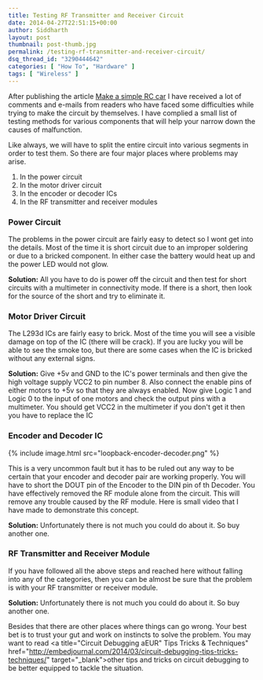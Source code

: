 ```yaml
---
title: Testing RF Transmitter and Receiver Circuit
date: 2014-04-27T22:51:15+00:00
author: Siddharth
layout: post
thumbnail: post-thumb.jpg
permalink: /testing-rf-transmitter-and-receiver-circuit/
dsq_thread_id: "3290444642"
categories: [ "How To", "Hardware" ]
tags: [ "Wireless" ]
---
```


After publishing the article <a title="Make a Simple RC (Remote Controlled) Robot Car" href="http://embedjournal.com/2013/05/make-a-rc-robot-car/" target="_blank">Make a simple RC car</a> I have received a lot of comments and e-mails from readers who have faced some difficulties while trying to make the circuit by themselves. I have complied a small list of testing methods for various components that will help your narrow down the causes of malfunction.

Like always, we will have to split the entire circuit into various segments in order to test them. So there are four major places where problems may arise.

  1. In the power circuit
  2. In the motor driver circuit
  3. In the encoder or decoder ICs
  4. In the RF transmitter and receiver modules

### **Power Circuit**

The problems in the power circuit are fairly easy to detect so I wont get into the details. Most of the time it is short circuit due to an improper soldering or due to a bricked component. In either case the battery would heat up and the power LED would not glow.

**Solution:** All you have to do is power off the circuit and then test for short circuits with a multimeter in connectivity mode. If there is a short, then look for the source of the short and try to eliminate it.

### **Motor Driver Circuit**

<p style="text-align: left;">
  The L293d ICs are fairly easy to brick. Most of the time you will see a visible damage on top of the IC (there will be crack). If you are lucky you will be able to see the smoke too, but there are some cases when the IC is bricked without any external signs.
</p>

**Solution:** Give +5v and GND to the IC's power terminals and then give the high voltage supply VCC2 to pin number 8. Also connect the enable pins of either motors to +5v so that they are always enabled. Now give Logic 1 and Logic 0 to the input of one motors and check the output pins with a multimeter. You should get VCC2 in the multimeter if you don't get it then you have to replace the IC

### **Encoder and Decoder IC**

{% include image.html src="loopback-encoder-decoder.png" %}

This is a very uncommon fault but it has to be ruled out any way to be certain that your encoder and decoder pair are working properly. You will have to short the DOUT pin of the Encoder to the DIN pin of th Decoder. You have effectively removed the RF module alone from the circuit. This will remove any trouble caused by the RF module. Here is small video that I have made to demonstrate this concept.
 

**Solution:** Unfortunately there is not much you could do about it. So buy another one.

### **RF Transmitter and Receiver Module**

If you have followed all the above steps and reached here without falling into any of the categories, then you can be almost be sure that the problem is with your RF transmitter or receiver module.

**Solution:** Unfortunately there is not much you could do about it. So buy another one.

Besides that there are other places where things can go wrong. Your best bet is to trust your gut and work on instincts to solve the problem. You may want to read <a title="Circuit Debugging aEUR" Tips Tricks & Techniques" href="http://embedjournal.com/2014/03/circuit-debugging-tips-tricks-techniques/" target="_blank">other tips and tricks on circuit debugging</a> to be better equipped to tackle the situation.
